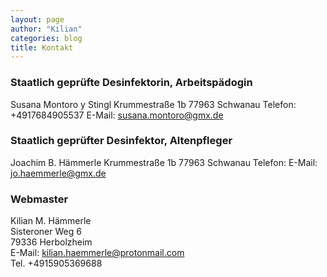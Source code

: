 ```yaml
---
layout: page
author: "Kilian"
categories: blog
title: Kontakt
---
```


### Staatlich geprüfte Desinfektorin, Arbeitspädogin
Susana Montoro y Stingl
Krummestraße 1b
77963 Schwanau
Telefon: +4917684905537
E-Mail: [susana.montoro@gmx.de](mailto:susana.montoro@gmx.de)

### Staatlich geprüfter Desinfektor, Altenpfleger
Joachim B. H&auml;mmerle
Krummestraße 1b
77963 Schwanau
Telefon: 
E-Mail: [jo.haemmerle@gmx.de](mailto:jo.haemmerle@gmx.de)

### Webmaster  
Kilian M. H&auml;mmerle  
Sisteroner Weg 6  
79336 Herbolzheim  
E-Mail: [kilian.haemmerle@protonmail.com](mailto:kilian.haemmerle@protonmail.com)  
Tel. +4915905369688
